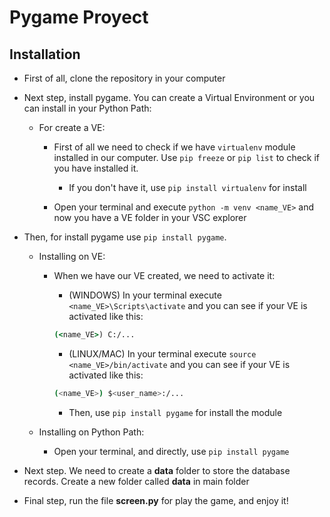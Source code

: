 # Pygame Proyect

## Installation

- First of all, clone the repository in your computer

- Next step, install pygame. You can create a Virtual Environment or you can install in your Python Path:

  - For create a VE:

    - First of all we need to check if we have `virtualenv` module installed in our computer. Use `pip freeze` or `pip list`
    to check if you have installed it.

      - If you don't have it, use `pip install virtualenv` for install

    - Open your terminal and execute `python -m venv <name_VE>` and now you have a VE folder in your VSC explorer

- Then, for install pygame use `pip install pygame`.

  - Installing on VE:

    - When we have our VE created, we need to activate it:

      - (WINDOWS) In your terminal execute `<name_VE>\Scripts\activate` and you can see if your VE is activated like this:

      ```cmd
      (<name_VE>) C:/...
      ```

      - (LINUX/MAC) In your terminal execute `source <name_VE>/bin/activate` and you can see if your VE is activated like this:

      ```bash
      (<name_VE>) $<user_name>:/...
      ```

      - Then, use `pip install pygame` for install the module

  - Installing on Python Path:

    - Open your terminal, and directly, use `pip install pygame`

- Next step. We need to create a **data** folder to store the database records. Create a new folder called **data** in main folder

- Final step, run the file **screen.py** for play the game, and enjoy it!
